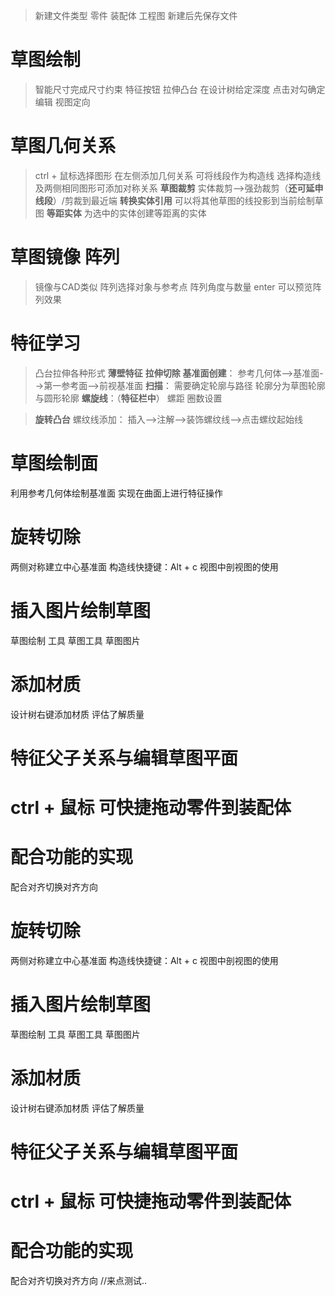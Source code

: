 <!--
 * @Author: 睦疏 
 * @Date: 2022-08-28 09:12:37
 * @LastEditors: 睦疏
 * @LastEditTime: 2023-04-11 17:21:12
 * @FilePath: \notes-1\SW学习\SW.md
 * @Description: 
 * 
 * Copyright (c) 2022 by YTL2814454117 2814454117@qq.com, All Rights Reserved. 
-->
>新建文件类型
零件 装配体 工程图
新建后先保存文件

# 草图绘制
>智能尺寸完成尺寸约束
特征按钮 拉伸凸台 在设计树给定深度
点击对勾确定编辑
视图定向

# 草图几何关系
>ctrl + 鼠标选择图形
在左侧添加几何关系
可将线段作为构造线
选择构造线及两侧相同图形可添加对称关系
**草图裁剪**
实体裁剪-->强劲裁剪（**还可延申线段**）/剪裁到最近端
**转换实体引用**
可以将其他草图的线投影到当前绘制草图
**等距实体**
为选中的实体创建等距离的实体

# 草图镜像 阵列
>镜像与CAD类似
阵列选择对象与参考点 阵列角度与数量 
enter 可以预览阵列效果

# 特征学习
>凸台拉伸各种形式
**薄壁特征**
**拉伸切除**
**基准面创建**：
参考几何体-->基准面-->第一参考面-->前视基准面
**扫描**：
需要确定轮廓与路径
轮廓分为草图轮廓与圆形轮廓 
**螺旋线**：（**特征栏中**）
螺距 圈数设置

>**旋转凸台**
螺纹线添加：
插入-->注解-->装饰螺纹线-->点击螺纹起始线

# 草图绘制面
利用参考几何体绘制基准面
实现在曲面上进行特征操作

# 旋转切除
两侧对称建立中心基准面
构造线快捷键：Alt + c
视图中剖视图的使用 

# 插入图片绘制草图
草图绘制 工具 草图工具 草图图片
# 添加材质
设计树右键添加材质 评估了解质量

# 特征父子关系与编辑草图平面
# ctrl + 鼠标 可快捷拖动零件到装配体
# 配合功能的实现
 配合对齐切换对齐方向 
 # 旋转切除
两侧对称建立中心基准面
构造线快捷键：Alt + c
视图中剖视图的使用 

# 插入图片绘制草图
草图绘制 工具 草图工具 草图图片
# 添加材质
设计树右键添加材质 评估了解质量

# 特征父子关系与编辑草图平面
# ctrl + 鼠标 可快捷拖动零件到装配体
# 配合功能的实现
 配合对齐切换对齐方向  //来点测试..
